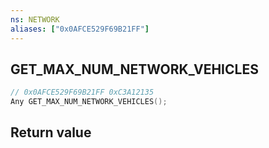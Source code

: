 ```yaml
---
ns: NETWORK
aliases: ["0x0AFCE529F69B21FF"]
---
```

## GET_MAX_NUM_NETWORK_VEHICLES

```c
// 0x0AFCE529F69B21FF 0xC3A12135
Any GET_MAX_NUM_NETWORK_VEHICLES();
```

## Return value
